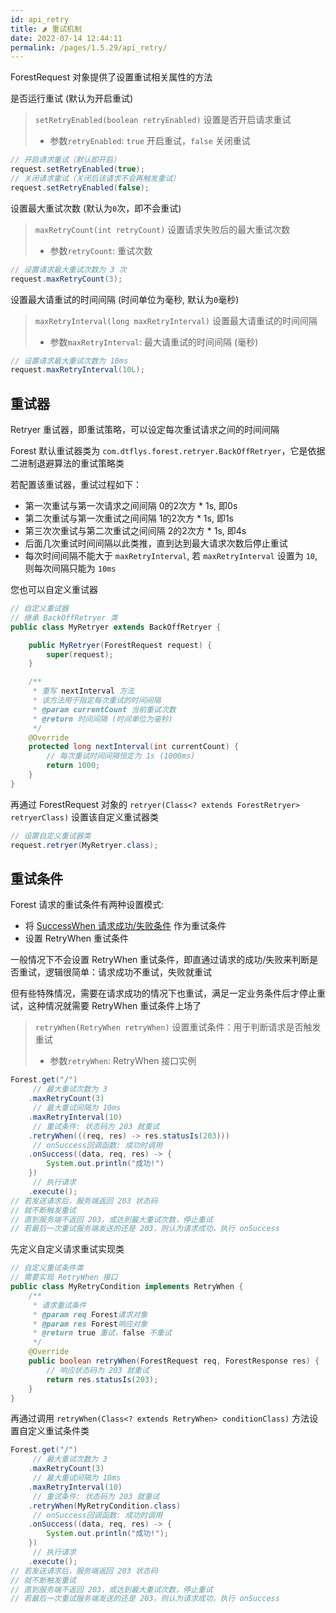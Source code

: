 ```yaml
---
id: api_retry
title: 🌶️ 重试机制
date: 2022-07-14 12:44:11
permalink: /pages/1.5.29/api_retry/
---
```


ForestRequest 对象提供了设置重试相关属性的方法

是否运行重试 (默认为开启重试)

> `setRetryEnabled(boolean retryEnabled)` 设置是否开启请求重试
>- 参数`retryEnabled`: `true` 开启重试，`false` 关闭重试

```java
// 开启请求重试（默认即开启）
request.setRetryEnabled(true);
// 关闭请求重试（关闭后该请求不会再触发重试）
request.setRetryEnabled(false);
```

设置最大重试次数 (默认为`0`次，即不会重试)

> `maxRetryCount(int retryCount)` 设置请求失败后的最大重试次数
>- 参数`retryCount`: 重试次数

```java
// 设置请求最大重试次数为 3 次
request.maxRetryCount(3);
```

设置最大请重试的时间间隔 (时间单位为毫秒, 默认为`0`毫秒)

> `maxRetryInterval(long maxRetryInterval)` 设置最大请重试的时间间隔
>- 参数`maxRetryInterval`: 最大请重试的时间间隔 (毫秒)

```java
// 设置请求最大重试次数为 10ms
request.maxRetryInterval(10L);
```

## 重试器

Retryer 重试器，即重试策略，可以设定每次重试请求之间的时间间隔

Forest 默认重试器类为 `com.dtflys.forest.retryer.BackOffRetryer`，它是依据二进制退避算法的重试策略类

若配置该重试器，重试过程如下：

- 第一次重试与第一次请求之间间隔 0的2次方 * 1s, 即0s
- 第二次重试与第一次重试之间间隔 1的2次方 * 1s, 即1s
- 第三次次重试与第二次重试之间间隔 2的2次方 * 1s, 即4s
- 后面几次重试时间间隔以此类推，直到达到最大请求次数后停止重试
- 每次时间间隔不能大于 `maxRetryInterval`, 若 `maxRetryInterval` 设置为 `10`, 则每次间隔只能为 `10ms`

您也可以自定义重试器

```java
// 自定义重试器
// 继承 BackOffRetryer 类
public class MyRetryer extends BackOffRetryer {

    public MyRetryer(ForestRequest request) {
        super(request);
    }

    /**
     * 重写 nextInterval 方法
     * 该方法用于指定每次重试的时间间隔
     * @param currentCount 当前重试次数
     * @return 时间间隔 (时间单位为毫秒)
     */
    @Override
    protected long nextInterval(int currentCount) {
        // 每次重试时间间隔恒定为 1s (1000ms)
        return 1000;
    }
}
```

再通过 ForestRequest 对象的 `retryer(Class<? extends ForestRetryer> retryerClass)` 设置该自定义重试器类

```java
// 设置自定义重试器类
request.retryer(MyRetryer.class);
```

## 重试条件

Forest 请求的重试条件有两种设置模式:
- 将 [SuccessWhen 请求成功/失败条件](/pages/1.5.29/api_success/) 作为重试条件
- 设置 RetryWhen 重试条件

一般情况下不会设置 RetryWhen 重试条件，即直通过请求的成功/失败来判断是否重试，逻辑很简单：请求成功不重试，失败就重试

但有些特殊情况，需要在请求成功的情况下也重试，满足一定业务条件后才停止重试，这种情况就需要 RetryWhen 重试条件上场了

> `retryWhen(RetryWhen retryWhen)` 设置重试条件：用于判断请求是否触发重试
>- 参数`retryWhen`: RetryWhen 接口实例

```java
Forest.get("/")
     // 最大重试次数为 3
    .maxRetryCount(3)
     // 最大重试间隔为 10ms
    .maxRetryInterval(10)
     // 重试条件: 状态码为 203 就重试
    .retryWhen(((req, res) -> res.statusIs(203)))
     // onSuccess回调函数: 成功时调用
    .onSuccess((data, req, res) -> {
        System.out.println("成功!")
    })
     // 执行请求
    .execute();
// 若发送请求后，服务端返回 203 状态码
// 就不断触发重试
// 直到服务端不返回 203，或达到最大重试次数，停止重试
// 若最后一次重试服务端发送的还是 203，则认为请求成功，执行 onSuccess
```


先定义自定义请求重试实现类

```java
// 自定义重试条件类
// 需要实现 RetryWhen 接口
public class MyRetryCondition implements RetryWhen {
    /**
     * 请求重试条件
     * @param req Forest请求对象
     * @param res Forest响应对象
     * @return true 重试，false 不重试
     */
    @Override
    public boolean retryWhen(ForestRequest req, ForestResponse res) {
        // 响应状态码为 203 就重试
        return res.statusIs(203);
    }
}
```

再通过调用 `retryWhen(Class<? extends RetryWhen> conditionClass)` 方法设置自定义重试条件类

```java
Forest.get("/")
     // 最大重试次数为 3
    .maxRetryCount(3)
     // 最大重试间隔为 10ms
    .maxRetryInterval(10)
     // 重试条件: 状态码为 203 就重试
    .retryWhen(MyRetryCondition.class)
     // onSuccess回调函数: 成功时调用
    .onSuccess((data, req, res) -> {
        System.out.println("成功!");
    })
     // 执行请求
    .execute();
// 若发送请求后，服务端返回 203 状态码
// 就不断触发重试
// 直到服务端不返回 203，或达到最大重试次数，停止重试
// 若最后一次重试服务端发送的还是 203，则认为请求成功，执行 onSuccess
```
